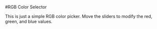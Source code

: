 #RGB Color Selector

This is just a simple RGB color picker. Move the sliders to modify the red, green, and blue values.
